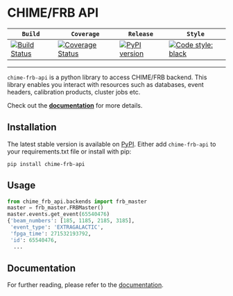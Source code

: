 # CHIME/FRB API

|   **`Build`**   | **`Coverage`**  |  **`Release`**  |   **`Style`**   |
|-----------------|-----------------|-----------------|-----------------|
|[![Build Status](https://travis-ci.com/CHIMEFRB/frb-api.svg?token=mRNzzrGmJQewCpZQsov9&branch=master)](https://travis-ci.com/CHIMEFRB/frb-api)| [![Coverage Status](https://coveralls.io/repos/github/CHIMEFRB/frb-api/badge.svg?branch=master&t=uYdqsa)](https://coveralls.io/github/CHIMEFRB/frb-api?branch=master) | [![PyPI version](https://img.shields.io/pypi/v/chime-frb-api.svg)](https://pypi.org/project/chime-frb-api/) | [![Code style: black](https://img.shields.io/badge/code%20style-black-000000.svg)](https://black.readthedocs.io/en/stable/)

--------

`chime-frb-api` is a python library to access CHIME/FRB backend. This library enables you interact with resources such as databases, event headers, calibration products, cluster jobs etc.

Check out the **[documentation](https://chimefrb.github.io/frb-api/)** for more details.

## Installation
The latest stable version is available on [PyPI](https://pypi.org/project/chime-frb-api/). Either add `chime-frb-api` to your requirements.txt file or install with pip:
```
pip install chime-frb-api
```

## Usage
```python
from chime_frb_api.backends import frb_master
master = frb_master.FRBMaster()
master.events.get_event(65540476)
{'beam_numbers': [185, 1185, 2185, 3185],
 'event_type': 'EXTRAGALACTIC',
 'fpga_time': 271532193792,
 'id': 65540476,
  ...
```

## Documentation
For further reading, please refer to the [documentation](https://chimefrb.github.io/frb-api/).
